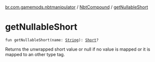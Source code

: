 [br.com.gamemods.nbtmanipulator](../index.md) / [NbtCompound](index.md) / [getNullableShort](./get-nullable-short.md)

# getNullableShort

`fun getNullableShort(name: `[`String`](https://kotlinlang.org/api/latest/jvm/stdlib/kotlin/-string/index.html)`): `[`Short`](https://kotlinlang.org/api/latest/jvm/stdlib/kotlin/-short/index.html)`?`

Returns the unwrapped short value or null if no value is mapped or it is mapped to an other type tag.

